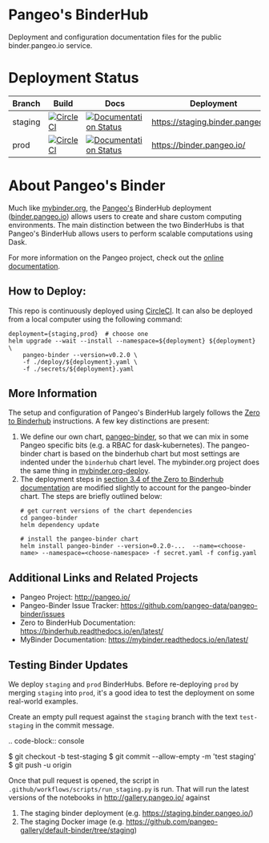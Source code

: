 Pangeo's BinderHub
==================

Deployment and configuration documentation files for the public binder.pangeo.io service.

# Deployment Status

Branch | Build | Docs | Deployment
-- |-- | -- | --
staging | [![CircleCI](https://circleci.com/gh/pangeo-data/pangeo-binder/tree/staging.svg?style=svg)](https://circleci.com/gh/pangeo-data/pangeo-binder/tree/staging) | [![Documentation Status](https://readthedocs.org/projects/pangeo-binder/badge/?version=staging)](https://pangeo-binder.readthedocs.io/en/staging/?badge=staging) | https://staging.binder.pangeo.io/
prod | [![CircleCI](https://circleci.com/gh/pangeo-data/pangeo-binder/tree/prod.svg?style=svg)](https://circleci.com/gh/pangeo-data/pangeo-binder/tree/prod) | [![Documentation Status](https://readthedocs.org/projects/pangeo-binder/badge/?version=prod)](https://pangeo-binder.readthedocs.io/en/prod/?badge=prod) | https://binder.pangeo.io/

# About Pangeo's Binder

Much like [mybinder.org](https://mybinder.org), the [Pangeo's](https://pangeo.io/) BinderHub deployment ([binder.pangeo.io](https://binder.pangeo.io/)) allows users to create and share custom computing environments. The main distinction between the two BinderHubs is that Pangeo's BinderHub allows users to perform scalable computations using Dask.

For more information on the Pangeo project, check out the [online documentation](http://pangeo-binder.readthedocs.io/).

## How to Deploy:
This repo is continuously deployed using [CircleCI](https://circleci.com/gh/pangeo-data/pangeo-binder). It can also be deployed from a local computer using the following command:
```
deployment={staging,prod}  # choose one
helm upgrade --wait --install --namespace=${deployment} ${deployment} \
    pangeo-binder --version=v0.2.0 \
    -f ./deploy/${deployment}.yaml \
    -f ./secrets/${deployment}.yaml
```

## More Information

The setup and configuration of Pangeo's BinderHub largely follows the [Zero to Binderhub](https://binderhub.readthedocs.io/en/latest/) instructions. A few key distinctions are present:

1. We define our own chart, [pangeo-binder](https://github.com/pangeo-data/pangeo-binder/tree/staging/pangeo-binder), so that we can mix in some Pangeo specific bits (e.g. a RBAC for dask-kubernetes). The pangeo-binder chart is based on the binderhub chart but most settings are indented under the `binderhub` chart level. The mybinder.org project does the same thing in [mybinder.org-deploy](https://github.com/jupyterhub/mybinder.org-deploy).
2. The deployment steps in [section 3.4 of the Zero to Binderhub documentation](https://binderhub.readthedocs.io/en/latest/setup-binderhub.html#install-binderhub) are modified slightly to account for the pangeo-binder chart. The steps are briefly outlined below:
    ```
    # get current versions of the chart dependencies
    cd pangeo-binder
    helm dependency update

    # install the pangeo-binder chart
    helm install pangeo-binder --version=0.2.0-...  --name=<choose-name> --namespace=<choose-namespace> -f secret.yaml -f config.yaml
    ```

## Additional Links and Related Projects

- Pangeo Project: http://pangeo.io/
- Pangeo-Binder Issue Tracker: https://github.com/pangeo-data/pangeo-binder/issues
- Zero to BinderHub Documentation: https://binderhub.readthedocs.io/en/latest/
- MyBinder Documentation: https://mybinder.readthedocs.io/en/latest/


## Testing Binder Updates

We deploy `staging` and `prod` BinderHubs. Before re-deploying `prod` by merging
`staging` into `prod`, it's a good idea to test the deployment on some real-world
examples.

Create an empty pull request against the `staging` branch with the text
`test-staging` in the commit message.

.. code-block:: console

   $ git checkout -b test-staging
   $ git commit --allow-empty -m 'test staging'
   $ git push -u origin

Once that pull request is opened, the script in ``.github/workflows/scripts/run_staging.py``
is run. That will run the latest versions of the notebooks in http://gallery.pangeo.io/
against

1. The staging binder deployment (e.g. https://staging.binder.pangeo.io/)
2. The staging Docker image (e.g. https://github.com/pangeo-gallery/default-binder/tree/staging)
